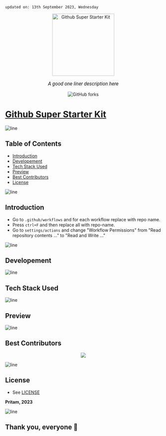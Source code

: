     updated on: 13th September 2023, Wednesday

<div align=center>
    <a href="https://github.com/warmachine028/github-super-starter-kit">
        <img width="200" src="https://encrypted-tbn0.gstatic.com/images?q=tbn:ANd9GcQNNMEw0gMcuUKOiT4V1EsyhDj9tv4St5BuRNfh7iV0BA&usqp=CAU&ec=48665699" alt="Github Super Starter Kit">
    </a>
    <p style="font-family: roboto, calibri; font-size:12pt; font-style:italic"> A good one liner description here </p>
    <a src="https://github.com/warmachine028/github-super-starter-kit/forks">
        <img alt="GitHub forks" src="https://img.shields.io/github/forks/warmachine028/github-super-starter-kit">
    </a>
</div>

# [Github Super Starter Kit](https://github.com/warmachine028/github-super-starter-kit)

![line]

## Table of Contents

- [Introduction](#introduction)
- [Developement](#developement)
- [Tech Stack Used](#tech-stack-used)
- [Preview](#preview)
- [Best Contributors](#best-contributors)
- [License](#license)

![line]

## Introduction

- Go to `.github/workflows` and for each workflow replace <project-name> with repo name.
- Press `ctrl+F` and then replace all with repo-name.
- Go to `settings/actions` and change "Workflow Permissions" from "Read repository contents ..." to "Read and Write ..."

![line]

## Developement

![line]

## Tech Stack Used

[markdown badges]: https://github.com/Ileriayo/markdown-badges

![line]

## Preview

![line]

## Best Contributors

<div align="center">
    <a  href="https://github.com/warmachine028/github-super-starter-kit/graphs/contributors">
        <img src="https://contrib.rocks/image?repo=warmachine028/github-super-starter-kit&anon=1" />
    </a>
</div>

![line]

## License

- See [LICENSE]

**Pritam, 2023**

![line]

## Thank you, everyone 💚

[line]: https://user-images.githubusercontent.com/75939390/137615281-3a875960-92cc-407f-97fe-fd2319bdb252.png

[License]: https://github.com/warmachine028/github-super-starter-kit/blob/main/LICENSE
<!-- 13/09/23 -->
